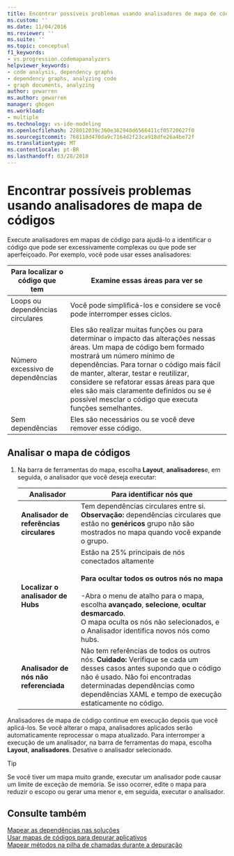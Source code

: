 ```yaml
---
title: Encontrar possíveis problemas usando analisadores de mapa de código | Microsoft Docs
ms.custom: ''
ms.date: 11/04/2016
ms.reviewer: ''
ms.suite: ''
ms.topic: conceptual
f1_keywords:
- vs.progression.codemapanalyzers
helpviewer_keywords:
- code analysis, dependency graphs
- dependency graphs, analyzing code
- graph documents, analyzing
author: gewarren
ms.author: gewarren
manager: ghogen
ms.workload:
- multiple
ms.technology: vs-ide-modeling
ms.openlocfilehash: 228012039c360e362948d6566411cf05720627f0
ms.sourcegitcommit: 768118d470da9c7164d2f23ca918dfe26a4be72f
ms.translationtype: MT
ms.contentlocale: pt-BR
ms.lasthandoff: 03/28/2018
---
```

# <a name="find-potential-problems-using-code-map-analyzers"></a>Encontrar possíveis problemas usando analisadores de mapa de códigos
Execute analisadores em mapas de código para ajudá-lo a identificar o código que pode ser excessivamente complexas ou que pode ser aperfeiçoado. Por exemplo, você pode usar esses analisadores:  

|**Para localizar o código que tem**|**Examine essas áreas para ver se**|  
|-------------------------------|--------------------------------------------|  
|Loops ou dependências circulares|Você pode simplificá-los e considere se você pode interromper esses ciclos.|  
|Número excessivo de dependências|Eles são realizar muitas funções ou para determinar o impacto das alterações nessas áreas. Um mapa de código bem formado mostrará um número mínimo de dependências. Para tornar o código mais fácil de manter, alterar, testar e reutilizar, considere se refatorar essas áreas para que eles são mais claramente definidos ou se é possível mesclar o código que executa funções semelhantes.|  
|Sem dependências|Eles são necessários ou se você deve remover esse código.|  

## <a name="analyze-code-maps"></a>Analisar o mapa de códigos  

1.  Na barra de ferramentas do mapa, escolha **Layout**, **analisadores**e, em seguida, o analisador que você deseja executar:  

    |**Analisador**|**Para identificar nós que**|  
    |------------------|--------------------------------|  
    |**Analisador de referências circulares**|Tem dependências circulares entre si. **Observação:** dependências circulares que estão no **genéricos** grupo não são mostrados no mapa quando você expande o grupo.|  
    |**Localizar o analisador de Hubs**|Estão na 25% principais de nós conectados altamente<br /><br /> **Para ocultar todos os outros nós no mapa**<br /><br /> -Abra o menu de atalho para o mapa, escolha **avançado**, **selecione**, **ocultar desmarcado**.<br />     O mapa oculta os nós não selecionados, e o Analisador identifica novos nós como hubs.|  
    |**Analisador de nós não referenciada**|Não tem referências de todos os outros nós. **Cuidado:** Verifique se cada um desses casos antes supondo que o código não é usado. Não foi encontradas determinadas dependências como dependências XAML e tempo de execução estaticamente no código.|  

 Analisadores de mapa de código continue em execução depois que você aplicá-los. Se você alterar o mapa, analisadores aplicados serão automaticamente reprocessar o mapa atualizado. Para interromper a execução de um analisador, na barra de ferramentas do mapa, escolha **Layout**, **analisadores**. Desative o analisador selecionado.  

> [!TIP]
>  Se você tiver um mapa muito grande, executar um analisador pode causar um limite de exceção de memória. Se isso ocorrer, edite o mapa para reduzir o escopo ou gerar uma menor e, em seguida, executar o analisador.  

## <a name="see-also"></a>Consulte também  
 [Mapear as dependências nas soluções](../modeling/map-dependencies-across-your-solutions.md)   
 [Usar mapas de códigos para depurar aplicativos](../modeling/use-code-maps-to-debug-your-applications.md)   
 [Mapear métodos na pilha de chamadas durante a depuração](../debugger/map-methods-on-the-call-stack-while-debugging-in-visual-studio.md)
